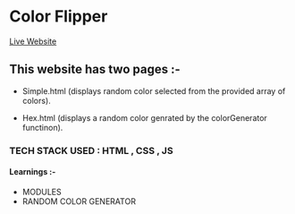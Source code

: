 # Color Flipper

[Live Website](https://colorflipper-project.netlify.app/)

## This website has two pages :- 
- Simple.html (displays random color selected from the provided array of colors).

- Hex.html (displays a random color genrated by the colorGenerator functinon). 

### TECH STACK USED : HTML , CSS , JS 

#### Learnings :- 
- MODULES
- RANDOM COLOR GENERATOR